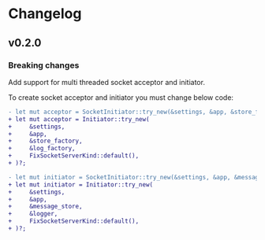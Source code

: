 # Changelog

## v0.2.0

### Breaking changes

Add support for multi threaded socket acceptor and initiator.

To create socket acceptor and initiator you must change below code:

```diff
- let mut acceptor = SocketInitiator::try_new(&settings, &app, &store_factory, &log_factory)?;
+ let mut acceptor = Initiator::try_new(
+     &settings,
+     &app,
+     &store_factory,
+     &log_factory,
+     FixSocketServerKind::default(),
+ )?;

- let mut initiator = SocketInitiator::try_new(&settings, &app, &message_store, &logger)?;
+ let mut initiator = Initiator::try_new(
+     &settings,
+     &app,
+     &message_store,
+     &logger,
+     FixSocketServerKind::default(),
+ )?;
```
